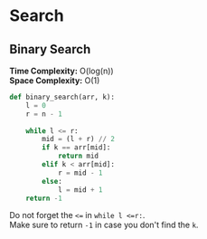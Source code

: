 # Search

## Binary Search

**Time Complexity:** O(log(n))    
**Space Complexity:** O(1)

```python
def binary_search(arr, k):
    l = 0
    r = n - 1
    
    while l <= r:
        mid = (l + r) // 2
        if k == arr[mid]:
            return mid
        elif k < arr[mid]:
            r = mid - 1
        else:
            l = mid + 1
    return -1
```

Do not forget the `<=` in `while l <=r:`.     
Make sure to return `-1` in case you don't find the `k`.